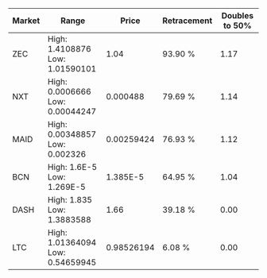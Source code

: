 | Market | Range | Price| Retracement | Doubles to 50% |
| --- | --- | --- | --- | --- |
| ZEC | High: 1.4108876<br />Low: 1.01590101 | 1.04 | 93.90 % | 1.17 |
| NXT | High: 0.0006666<br />Low: 0.00044247 | 0.000488 | 79.69 % | 1.14 |
| MAID | High: 0.00348857<br />Low: 0.002326 | 0.00259424 | 76.93 % | 1.12 |
| BCN | High: 1.6E-5<br />Low: 1.269E-5 | 1.385E-5 | 64.95 % | 1.04 |
| DASH | High: 1.835<br />Low: 1.3883588 | 1.66 | 39.18 % | 0.00 |
| LTC | High: 1.01364094<br />Low: 0.54659945 | 0.98526194 | 6.08 % | 0.00 |
